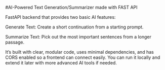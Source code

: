 #AI-Powered Text Generation/Summarizer made with FAST API

FastAPI backend that provides two basic AI features:

Generate Text: Create a short continuation from a starting prompt.

Summarize Text: Pick out the most important sentences from a longer passage.

It’s built with clear, modular code, uses minimal dependencies, and has CORS enabled so a frontend can connect easily. You can run it locally and extend it later with more advanced AI tools if needed.
